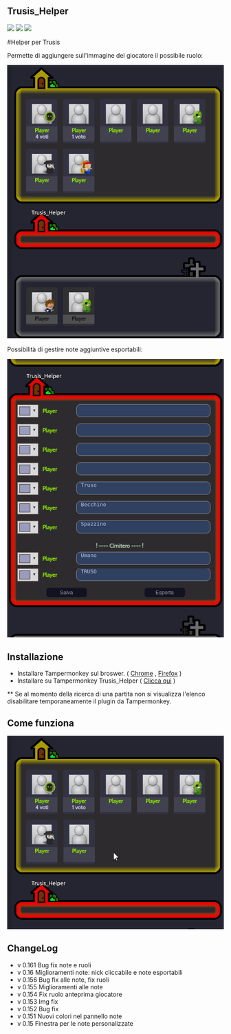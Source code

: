 ## Trusis_Helper
<a href="https://codeclimate.com/github/Jacopo1891/Trusis_Helper"><img src="https://codeclimate.com/github/Jacopo1891/Trusis_Helper/badges/gpa.svg" /></a>
<a href="https://codeclimate.com/github/Jacopo1891/Trusis_Helper"><img src="https://codeclimate.com/github/Jacopo1891/Trusis_Helper/badges/issue_count.svg" /></a>
<a href="https://codeclimate.com/github/Jacopo1891/Trusis_Helper"><img src="https://img.shields.io/badge/release-0.161-blue.svg" /></a>


#Helper per Trusis

Permette di aggiungere sull'immagine del giocatore il possibile ruolo:
<p align="center"><img src="https://raw.githubusercontent.com/Jacopo1891/Trusis_Helper/master/demo/Trusis_Helper_Demo1.png"><p>

Possibilità di gestire note aggiuntive esportabili:
<p align="center"><img src="https://raw.githubusercontent.com/Jacopo1891/Trusis_Helper/master/demo/Trusis_Helper_Demo2.png"><p>

Installazione
-------

- Installare Tampermonkey sul broswer. ( <a href="https://chrome.google.com/webstore/detail/tampermonkey/dhdgffkkebhmkfjojejmpbldmpobfkfo?hl=it">Chrome</a> , <a href="https://addons.mozilla.org/it/firefox/addon/tampermonkey/">Firefox</a> )
- Installare su Tampermonkey Trusis_Helper ( <a class="minibutton" href="https://github.com/Jacopo1891/Trusis_Helper/raw/master/TRUSIS_HELPER.user.js">Clicca qui</a> )

** Se al momento della ricerca di una partita non si visualizza l'elenco disabilitare temporaneamente il plugin da Tampermonkey.

Come funziona
-------
<p align="center"><img src="https://raw.githubusercontent.com/Jacopo1891/Trusis_Helper/master/demo/Trusis_Helper_Demo0.gif"><p>


ChangeLog
-------
- v 0.161 Bug fix note e ruoli
- v 0.16  Miglioramenti note: nick cliccabile e note esportabili
- v 0.156 Bug fix alle note, fix ruoli
- v 0.155 Miglioramenti alle note
- v 0.154 Fix ruolo anteprima giocatore
- v 0.153 Img fix
- v 0.152 Bug fix
- v 0.151 Nuovi colori nel pannello note
- v 0.15 Finestra per le note personalizzate
